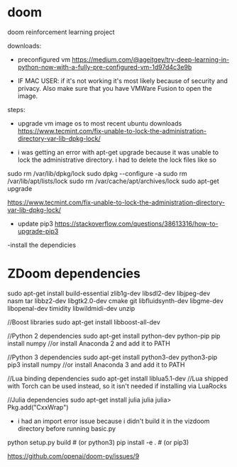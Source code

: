 # doom
doom reinforcement learning project

downloads:
- preconfigured vm 
https://medium.com/@ageitgey/try-deep-learning-in-python-now-with-a-fully-pre-configured-vm-1d97d4c3e9b

- IF MAC USER: if it's not working it's most likely because of security and privacy. Also make sure that you have VMWare Fusion to open the image.

steps:
- upgrade vm image os to most recent ubuntu downloads
https://www.tecmint.com/fix-unable-to-lock-the-administration-directory-var-lib-dpkg-lock/

- i was getting an error with apt-get upgrade because it was unable to lock the administrative directory. i had to delete the lock files like so

sudo rm /var/lib/dpkg/lock
sudo dpkg --configure -a
sudo rm /var/lib/apt/lists/lock
sudo rm /var/cache/apt/archives/lock
sudo apt-get upgrade

https://www.tecmint.com/fix-unable-to-lock-the-administration-directory-var-lib-dpkg-lock/



- update pip3
https://stackoverflow.com/questions/38613316/how-to-upgrade-pip3

-install the dependicies 

# ZDoom dependencies
sudo apt-get install build-essential zlib1g-dev libsdl2-dev libjpeg-dev \
nasm tar libbz2-dev libgtk2.0-dev cmake git libfluidsynth-dev libgme-dev \
libopenal-dev timidity libwildmidi-dev unzip

//Boost libraries
sudo apt-get install libboost-all-dev

//Python 2 dependencies
sudo apt-get install python-dev python-pip
pip install numpy
//or install Anaconda 2 and add it to PATH

//Python 3 dependencies
sudo apt-get install python3-dev python3-pip
pip3 install numpy
//or install Anaconda 3 and add it to PATH

//Lua binding dependencies
sudo apt-get install liblua5.1-dev
//Lua shipped with Torch can be used instead, so it isn't needed if installing via LuaRocks

//Julia dependencies
sudo apt-get install julia
julia
julia> Pkg.add("CxxWrap")


- i had an import error issue because i didn't build it in the vizdoom directory before running basic.py

python setup.py build   # (or python3)
pip install -e .        # (or pip3)

https://github.com/openai/doom-py/issues/9




